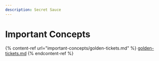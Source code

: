 ```yaml
---
description: Secret Sauce
---
```


# Important Concepts

{% content-ref url="important-concepts/golden-tickets.md" %}
[golden-tickets.md](important-concepts/golden-tickets.md)
{% endcontent-ref %}
